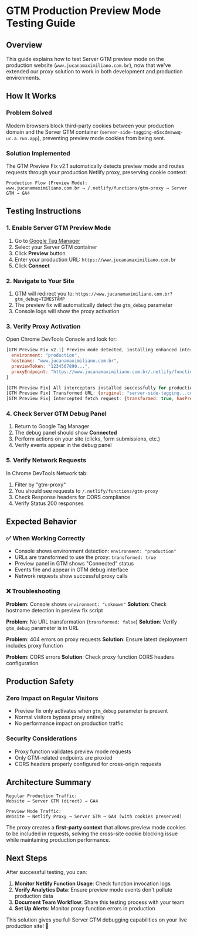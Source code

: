 # GTM Production Preview Mode Testing Guide

## Overview

This guide explains how to test Server GTM preview mode on the production website (`www.jucanamaximiliano.com.br`), now that we've extended our proxy solution to work in both development and production environments.

## How It Works

### Problem Solved
Modern browsers block third-party cookies between your production domain and the Server GTM container (`server-side-tagging-m5scdmswwq-uc.a.run.app`), preventing preview mode cookies from being sent.

### Solution Implemented
The GTM Preview Fix v2.1 automatically detects preview mode and routes requests through your production Netlify proxy, preserving cookie context:

```
Production Flow (Preview Mode):
www.jucanamaximiliano.com.br → /.netlify/functions/gtm-proxy → Server GTM → GA4
```

## Testing Instructions

### 1. Enable Server GTM Preview Mode

1. Go to [Google Tag Manager](https://tagmanager.google.com/)
2. Select your Server GTM container
3. Click **Preview** button
4. Enter your production URL: `https://www.jucanamaximiliano.com.br`
5. Click **Connect**

### 2. Navigate to Your Site

1. GTM will redirect you to: `https://www.jucanamaximiliano.com.br?gtm_debug=TIMESTAMP`
2. The preview fix will automatically detect the `gtm_debug` parameter
3. Console logs will show the proxy activation

### 3. Verify Proxy Activation

Open Chrome DevTools Console and look for:

```javascript
[GTM Preview Fix v2.1] Preview mode detected, installing enhanced interceptors: {
  environment: "production", 
  hostname: "www.jucanamaximiliano.com.br",
  previewToken: "1234567890...",
  proxyEndpoint: "https://www.jucanamaximiliano.com.br/.netlify/functions/gtm-proxy"
}

[GTM Preview Fix] All interceptors installed successfully for production environment
[GTM Preview Fix] Transformed URL: {original: "server-side-tagging...collect", proxy: "https://www.jucanamaximiliano.com.br/.netlify/functions/gtm-proxy..."}
[GTM Preview Fix] Intercepted fetch request: {transformed: true, hasPreviewHeader: true}
```

### 4. Check Server GTM Debug Panel

1. Return to Google Tag Manager
2. The debug panel should show **Connected**
3. Perform actions on your site (clicks, form submissions, etc.)
4. Verify events appear in the debug panel

### 5. Verify Network Requests

In Chrome DevTools Network tab:

1. Filter by "gtm-proxy"
2. You should see requests to `/.netlify/functions/gtm-proxy` 
3. Check Response headers for CORS compliance
4. Verify Status 200 responses

## Expected Behavior

### ✅ When Working Correctly

- Console shows environment detection: `environment: "production"`
- URLs are transformed to use the proxy: `transformed: true`
- Preview panel in GTM shows "Connected" status
- Events fire and appear in GTM debug interface
- Network requests show successful proxy calls

### ❌ Troubleshooting

**Problem**: Console shows `environment: "unknown"`
**Solution**: Check hostname detection in preview fix script

**Problem**: No URL transformation (`transformed: false`)
**Solution**: Verify `gtm_debug` parameter is in URL

**Problem**: 404 errors on proxy requests
**Solution**: Ensure latest deployment includes proxy function

**Problem**: CORS errors
**Solution**: Check proxy function CORS headers configuration

## Production Safety

### Zero Impact on Regular Visitors
- Preview fix only activates when `gtm_debug` parameter is present
- Normal visitors bypass proxy entirely
- No performance impact on production traffic

### Security Considerations
- Proxy function validates preview mode requests
- Only GTM-related endpoints are proxied
- CORS headers properly configured for cross-origin requests

## Architecture Summary

```
Regular Production Traffic:
Website → Server GTM (direct) → GA4

Preview Mode Traffic:
Website → Netlify Proxy → Server GTM → GA4 (with cookies preserved)
```

The proxy creates a **first-party context** that allows preview mode cookies to be included in requests, solving the cross-site cookie blocking issue while maintaining production performance.

## Next Steps

After successful testing, you can:

1. **Monitor Netlify Function Usage**: Check function invocation logs
2. **Verify Analytics Data**: Ensure preview mode events don't pollute production data
3. **Document Team Workflow**: Share this testing process with your team
4. **Set Up Alerts**: Monitor proxy function errors in production

This solution gives you full Server GTM debugging capabilities on your live production site! 🎉